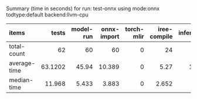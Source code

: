 Summary (time in seconds) for run: test-onnx using mode:onnx todtype:default backend:llvm-cpu

| items        |   tests |   model-run |   onnx-import |   torch-mlir |   iree-compile |   inference |
|:-------------|--------:|------------:|--------------:|-------------:|---------------:|------------:|
| total-count  | 62      |      60     |        60     |            0 |         24     |      15     |
| average-time | 63.1202 |      45.94  |        10.389 |            0 |          5.27  |       1.521 |
| median-time  | 11.968  |       5.433 |         3.883 |            0 |          2.652 |       0     |
